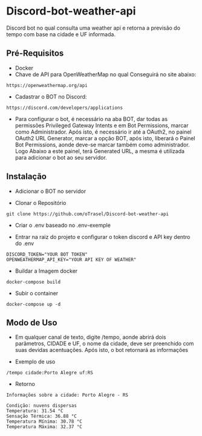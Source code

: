 
# Discord-bot-weather-api

Discord bot no qual consulta uma weather api e retorna a previsão do tempo com base na cidade e UF informada.


## Pré-Requisitos
- Docker
- Chave de API para OpenWeatherMap no qual Conseguirá no site abaixo:
```
https://openweathermap.org/api
```
- Cadastrar o BOT no Discord:
```
https://discord.com/developers/applications
```
- Para configurar o bot, é necessário na aba BOT, dar todas as permissões Privileged Gateway Intents e em Bot Permissions, marcar como Administrador. Após isto, é necessário ir até a OAuth2, no painel OAuth2 URL Generator, marcar a opção BOT, após isto, liberará o Painel Bot Permissions, aonde deve-se marcar também como administrador. Logo Abaixo a este painel, terá Generated URL, a mesma é utilizada para adicionar o bot ao seu servidor.
## Instalação
- Adicionar o BOT no servidor

- Clonar o Repositório
```
git clone https://github.com/oTrasel/Discord-bot-weather-api
```

- Criar o .env baseado no .env-exemple

- Entrar na raiz do projeto e configurar o token discord e API key dentro do .env
```
DISCORD_TOKEN="YOUR BOT TOKEN"
OPENWEATHERMAP_API_KEY="YOUR API KEY OF WEATHER"
```
- Buildar a Imagem docker
```
docker-compose build
```

- Subir o container
```
docker-compose up -d
```
## Modo de Uso

- Em qualquer canal de texto, digite /tempo, aonde abrirá dois parâmetros, CIDADE e UF, o nome da cidade, deve ser preenchido com suas devidas acentuações. Após isto, o bot retornará as informações

- Exemplo de uso
```
/tempo cidade:Porto Alegre uf:RS
```
- Retorno
```
Informações sobre a cidade: Porto Alegre - RS 

Condição: nuvens dispersas 
Temperatura: 31.54 °C
Sensação Térmica: 36.88 °C
Temperatura Mínima: 30.78 °C
Temperatura Máxima: 32.37 °C
```